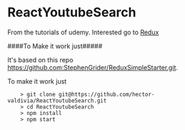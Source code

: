 # ReactYoutubeSearch

From the tutorials of udemy. Interested go to [Redux](https://www.udemy.com/react-redux/)

####To Make it work just#####

It's based on this repo https://github.com:StephenGrider/ReduxSimpleStarter.git.

To make it work just

```
	> git clone git@https://github.com/hector-valdivia/ReactYoutubeSearch.git
	> cd ReactYoutubeSearch
	> npm install
	> npm start
```
